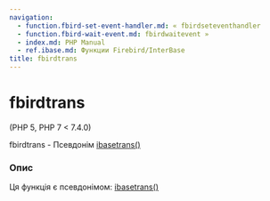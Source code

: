 ```yaml
---
navigation:
  - function.fbird-set-event-handler.md: « fbirdseteventhandler
  - function.fbird-wait-event.md: fbirdwaitevent »
  - index.md: PHP Manual
  - ref.ibase.md: Функции Firebird/InterBase
title: fbirdtrans
---
```

# fbirdtrans

(PHP 5, PHP 7 < 7.4.0)

fbirdtrans - Псевдонім [ibasetrans()](function.ibase-trans.md)

### Опис

Ця функція є псевдонімом: [ibasetrans()](function.ibase-trans.md)
